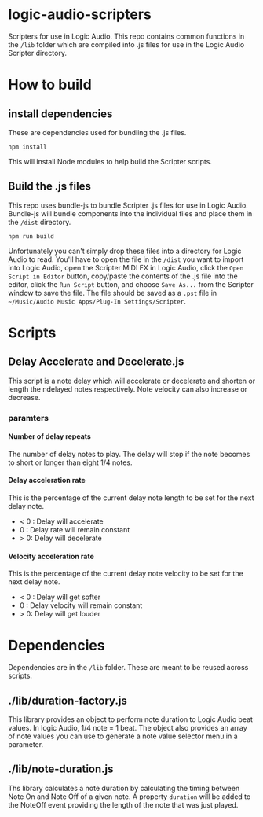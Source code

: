 # logic-audio-scripters
Scripters for use in Logic Audio.  This repo contains common functions in the `/lib` folder which are compiled into .js files for use in the Logic Audio Scripter directory.  

# How to build

## install dependencies

These are dependencies used for bundling the .js files.

```
npm install
```

This will install Node modules to help build the Scripter scripts.

## Build the .js files

This repo uses bundle-js to bundle Scripter .js files for use in Logic Audio.  Bundle-js will bundle components into the individual files and place them in the `/dist` directory.

```
npm run build
```
Unfortunately you can't simply drop these files into a directory for Logic Audio to read.  You'll have to open the file in the `/dist` you want to import into Logic Audio, open the Scripter MIDI FX in Logic Audio, click the `Open Script in Editor` button, copy/paste the contents of the .js file into the editor, click the `Run Script` button, and choose `Save As...` from the Scripter window to save the file. The file should be saved as a `.pst` file in `~/Music/Audio Music Apps/Plug-In Settings/Scripter`.

# Scripts
## Delay Accelerate and Decelerate.js
This script is a note delay which will accelerate or decelerate and shorten or length the ndelayed notes respectively.  Note velocity can also increase or decrease. 

### paramters

#### Number of delay repeats
The number of delay notes to play.  The delay will stop if the note becomes to short or longer than eight 1/4 notes.

#### Delay acceleration rate
This is the percentage of the current delay note length to be set for the next delay note.

* < 0 : Delay will accelerate
* 0 : Delay rate will remain constant
* \> 0: Delay will decelerate

#### Velocity acceleration rate
This is the percentage of the current delay note velocity to be set for the next delay note.

* < 0 : Delay will get softer
* 0 : Delay velocity will remain constant
* \> 0: Delay will get louder

# Dependencies

Dependencies are in the `/lib` folder.  These are meant to be reused across scripts.

## ./lib/duration-factory.js

This library provides an object to perform note duration to Logic Audio beat values.  In logic Audio, 1/4 note = 1 beat.  The object also provides an array of note values you can use to generate a note value selector menu in a parameter.

## ./lib/note-duration.js

Ths library calculates a note duration by calculating the timing between Note On and Note Off of a given note.  A property `duration` will be added to the NoteOff event providing the length of the note that was just played.